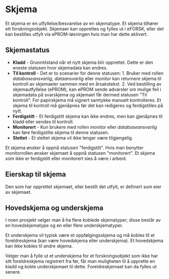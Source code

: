 # Skjema

Et skjema er en utfyllelse/besvarelse av en skjematype. Et skjema tilhører ett forskningsobjekt. Skjemaer kan opprettes og fylles ut i eFORSK, eller det kan bestilles utfylt via ePROM-løsningen hvis man har dette aktivert.

## Skjemastatus

* **Kladd** - Grunntilstand når et nytt skjema blir opprettet. Dette er den eneste statusen hvor skjemadata kan endres. 
* **Til kontroll** - Det er to scenarier for denne statusen: 1. Bruker med rollen *databaseansvarlig*, *dataansvarlig* eller *monitor* kan returnere skjema til kontroll av skjemaeier sammen med en årsakstekst. 2. Ved bestilling av skjemautfyllelse (ePROM), kan ePROM sende advarsler om mulige feil i skjemadata på svarskjema og skjemaet får dermed statusen "Til kontroll". For papirskjema må signert samtykke manuelt kontrolleres. Et skjema til kontroll må gjenåpnes før det kan redigeres og ferdigstilles på nytt. 
* **Ferdigstilt** - Et ferdigstilt skjema kan ikke endres, men kan gjenåpnes til kladd eller sendes til kontroll. 
* **Monitorert** - Kun brukere med rollen *monitor* eller *databaseansvarlig* kan føre ferdigstilte skjema til denne statusen.
* **Slettet** - Et slettet skjema vil ikke lenger være tilgjengelig. 

Et skjema ønsker å oppnå statusen "ferdigstilt". Hvis man benytter monitorrollen ønsker skjemaet å oppnå statusen "monitorert". Et skjema som ikke er ferdigstilt eller monitorert sies å være i arbeid.

## Eierskap til skjema
Den som har opprettet skjemaet, eller bestilt det utfylt, er definert som eier av skjemaet.

## Hovedskjema og underskjema 
I noen prosjekt velger man å ha flere koblede skjematyper; disse består av en hovedskjematype og en eller flere underskjematyper. 
            
Et underskjema vil typisk være et oppfølgingsskjema og må kobles til et foreldreskjema (kan være hovedskjema eller underskjema). Et hovedskjema kan ikke kobles til andre skjema.
            
Velger man å fylle ut et underskjema for et forskningsobjekt som ikke har sitt foreldreskjema registrert fra før, får man muligheten til å opprette en kladd og koble underskjemaet til dette. Foreldreskjemaet kan da fylles ut senere.
